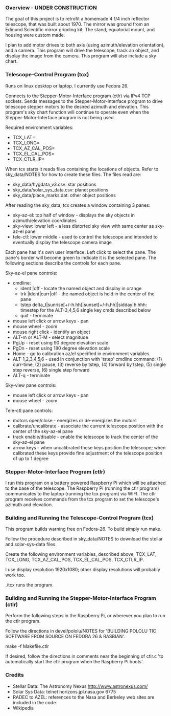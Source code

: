 ### Overview - UNDER CONSTRUCTION

The goal of this project is to retrofit a homemade 4 1/4 inch reflector
telescope, that was built about 1970. The mirror was ground from an
Edmund Scientific mirror grinding kit. The stand, equatorial mount, and
housing were custom made.

I plan to add motor drives to both axis (using azimuth/elevation orientation), 
and a camera. This program will drive the telescope, track an object, and display 
the image from the camera. This program will also include a sky chart.

### Telescope-Control Program (tcx)

Runs on linux desktop or laptop. I currently use Fedora 26.

Connects to the Stepper-Motor-Interface program (ctlr) via IPv4 TCP sockets. 
Sends messages to the Stepper-Motor-Interface program to drive telescope 
stepper motors to the desired azimuth and elevation. This program's sky chart 
function will continue to operate even when the Stepper-Motor-Interface program 
is not being used.

Required environment variables:
* TCX_LAT=<decimal-latitude>
* TCX_LONG=<decimal-longitude-west-negative>
* TCX_AZ_CAL_POS=<decimal-degrees-azimuth-of-calibration-spot>
* TCX_EL_CAL_POS=<decimal-degrees-elevation-of-calibration-spot>
* TCX_CTLR_IP=<name-or-ip-address-of-host-running-stepper-motor-intfc-pgm>

When tcx starts it reads files containing the locations of objects. Refer to 
sky_data/NOTES for how to create these files. The files read are:
* sky_data/hygdata_v3.csv: star positions
* sky_data/solar_sys_data.csv: planet positions
* sky_data/place_marks.dat: other object positions

After reading the sky_data, tcx creates a window containing 3 panes:
* sky-az-el: top half of window - displays the sky objects in azimuth/elevation coordinates
* sky-view: lower left - a less distorted sky view with same center as sky-az-el pane
* tele-ctl: lower middle - used to control the telescope and intended to eventually 
  display the telescope camera image

Each pane has it's own user interface. Left click to select the pane. The pane's border will
become green to indicate it is the selected pane. The following sections describe the controls for
each pane.

Sky-az-el pane controls:
* cmdline:
  * ident <objname>|off - locate the named object and display in orange
  * trk <objname>|ident|curr|off - the named object is held in the center of the pane
  * tstep delta_t|sunrise[+/-h.hh]|sunset[+/-h.hh]|sidday|h.hhh: timestep for the ALT-3,4,5,6 single key cmds described below
  * quit - terminate
* mouse left click or arrow keys - pan
* mouse wheel - zoom
* mouse right click - identify an object
* ALT-m or ALT-M - select magnitude
* PgUp - reset using 90 degree elevation scale
* PgDn - reset using 180 degree elevation scale
* Home - go to calibration az/el specified in environment variables
* ALT-1,2,3,4,5,6 - used in conjunction with 'tstep' cmdline command: (1) curr-time, (2) pause,
  (3) reverse by tstep, (4) forward by tstep, (5) single step reverse, (6) single step forward
* ALT-q - terminate

Sky-view pane controls:
* mouse left click or arrow keys - pan
* mouse wheel - zoom

Tele-ctl pane controls:
* motors open/close - energizes or de-energizes the motors
* calibrate/uncalibrate - associate the current telescope position with the center of the sky-az-el pane
* track enable/disable - enable the telescope to track the center of the sky-az-el pane
* arrow keys - when uncalibrated these keys position the telescope; when calibrated these keys
  provide fine adjustment of the telescope position of up to 1 degree

### Stepper-Motor-Interface Program (ctlr)

I run this program on a battery powered Raspberry Pi which will be attached to the base
of the telescope. The Raspberry Pi (running the ctlr program) communicates to the laptop 
(running the tcx program) via WIFI. The ctlr program receives commands from the tcx program
to set the telescope's azimuth and elevation.

### Building and Running the Telescope-Control Program (tcx)

This program builds warning free on Fedora-26. To build simply run make.

Follow the procedure described in sky_data/NOTES to download the stellar and solar-sys-data files.

Create the following environment variables, described above;
TCX_LAT, TCX_LONG, TCX_AZ_CAL_POS, TCX_EL_CAL_POS, TCX_CTLR_IP.

I use display resolution 1920x1080; other display resolutions will probably work too.

./tcx runs the program.

### Building and Running the Stepper-Motor-Interface Program (ctlr)

Perform the following steps in the Raspberry Pi, or wherever you plan to run 
the ctlr program.

Follow the directions in devel/pololu/NOTES for
'BUILDING POLOLU TIC SOFTWARE FROM SOURCE ON FEDORA 26 & RASBIAN'.

make -f Makefile.ctlr

If desired, follow the directions in comments near the beginning of ctlr.c
'to automatically start the ctlr program when the Raspberry Pi boots'.

### Credits

* Stellar Data: The Astronomy Nexus  http://www.astronexus.com/
* Solar Sys Data: telnet horizons.jpl.nasa.gov 6775
* RADEC to AZEL: references to the Nasa and Berkeley web sites are included in the code.
* Wikipedia

